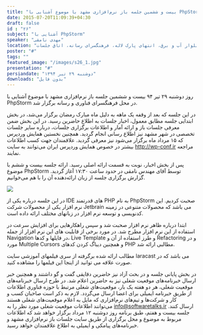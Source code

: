 ```yaml
---
title: "بیست و ششمین جلسه باز نرم‌افزاری مشهد با موضوع آشنایی با PhpStorm برگزار شد"
date: 2015-07-20T11:09:39+04:30
draft: false
id : "۲۶"
subject: "آشنایی با PhpStorm"
speaker: "مهدی نامقی"
location: "بلوار آب و برق، انتهای پارک لاله، فرهنگسرای رسانه، اتاق جلسات"
poster: "#"
tags: ""
featured_image: "/images/s26_1.jpg"
presentation: "#"
persiandate: "دوشنبه ۲۹ تیر ۱۳۹۴"
downloads: "بدون فایل"
---
```


روز دوشنبه ۲۹ تیر ۹۴ بیست و ششمین جلسه باز نرم‌افزاری مشهد با موضوع آشنایی با PhpStorm در محل فرهنگسرای فناوری و رسانه برگزار شد.

در این جلسه که بعد از وقفه یک ماهه به دلیل ماه مبارک رمضان برگزار می‌شد، در بخش ابتدایی جلسه مطابق معمول، اخبار جلسات به اطلاع حاضرین رسید. در این بخش ضمن معرفی جلسات باز و ارائه آمار و اطلاعات برگزاری جلسات، درباره سایر جلسات تخصصی در شهر مشهد نیز اطلاع رسانی انجام گردید. همچنین نخستین همایش وردپرس که ۱۵ مرداد ماه برگزار می‌شود نیز معرفی گردید. علاقمندان جهت کسب اطلاعات بیشتر در خصوص همایش وردپرس ایران می‌توانند به سایت http://wp-conf.ir مراجعه نمایند.

پس از بخش اخبار، نوبت به قسمت ارائه اصلی رسید. ارائه جلسه بیست و ششم با موضوع PhpStorm توسط آقای مهندس نامقی در حدود ساعت ۱۷:۳۰ آغاز گردید. گزارش برگزاری جلسه از زبان ارائه‌دهنده آن را با هم می‌خوانیم.


![](/images/s26_1.jpg)

در این جلسه درباره یکی از IDE های قدرتمند PHP به نام PhpStorm صحبت کردیم. این نرم افزار یکی از محصولات شرکت Jetbrain می باشد که محصولات متنوعی در زمینه کدنویسی و توسعه نرم افزار در زبانهای مختلف ارائه داده است.

ابتدا درباره ظاهر نرم افزار صحبت شد و سپس راهکارهایی برای افزایش سرعت در استفاده از این نرم افزار مطرح شد. در مورد برخی از قابلیت های این نرم افزار از جمله Navigation در فایلها و کدها، Live Template و طرز استفاده از آن و Refactoring و در مورد Multiple Cursors و همچنین دیباگ کردن کدهای PHP مطالبی ارائه شد.

مطالب ارائه شده برگرفته از سری فیلمهای آموزشی سایت laracast می باشد که در صورت علاقه می توانید از اینجا این فیلمها را مشاهده کنید.

در بخش پایانی جلسه و در بحث آزاد نیز حاضرین دقایقی گفت و گو داشتند و همچنین خبر ارسال خبرنامه‌های موقعیت شغلی نیز به حاضرین اعلام شد. در طرح ارسال خبرنامه‌های موقعیت شغلی، هر دو هفته یک بار، موقعیت‌های شغلی مرتبط با حوزه فناوری اطلاعات از طریق خبرنامه ایمیلی برای اعضا ارسال می‌گردد. لازم به ذکر است صاحبان کسب و کار و شرکت‌ها و تیم‌های نرم‌افزاری که مایل به اعلام موقعیت‌های شغلی هستند می‌توانند اطلاعات موقعیت شغلی مورد نظر را به info@softwaretalks.ir ارسال کنند. جلسه بیست و هفتم، طبق برنامه روز دوشنبه ۱۲ مرداد برگزار خواهد شد که اطلاعات مربوط به موضوع و محل برگزاری از طریق سایت جلسات باز نرم‌افزاری مشهد و خبرنامه‌های پیامکی و ایمیلی به اطلاع علاقمندان خواهد رسید.